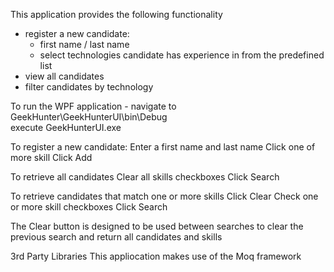 This application provides the following functionality

  - register a new candidate:
     - first name / last name
     - select technologies candidate has experience in from the predefined list 
  - view all candidates
  - filter candidates by technology

  
To run the WPF application -
	navigate to GeekHunter\GeekHunterUI\bin\Debug  
	execute GeekHunterUI.exe
		
To register a new candidate:
	Enter a first name and last name
	Click one of more skill
	Click Add
	
To retrieve all candidates
	Clear all skills checkboxes
	Click Search
	
To retrieve candidates that match one or more skills
	Click Clear
	Check one or more skill checkboxes
	Click Search

The Clear button is designed to be used between searches to clear the previous search
and return all candidates and skills


3rd Party Libraries
	This appliocation makes use of the Moq framework




